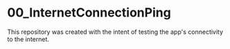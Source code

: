 # 00_InternetConnectionPing

This repository was created with the intent of testing the app's connectivity to the internet.
